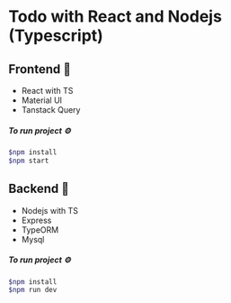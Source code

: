 # Todo with React and Nodejs (Typescript)

## Frontend 🚀

- React with TS
- Material UI
- Tanstack Query

##### To run project ⚙️

```bash
$npm install
$npm start
```

## Backend 🚀

- Nodejs with TS
- Express
- TypeORM
- Mysql

##### To run project ⚙️

```bash
$npm install
$npm run dev
```
